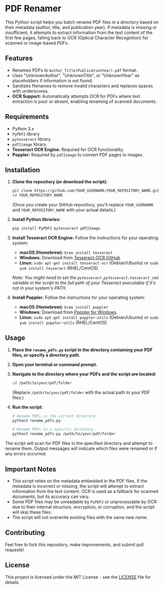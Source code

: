 # PDF Renamer

This Python script helps you batch rename PDF files in a directory based on their metadata (author, title, and publication year). If metadata is missing or insufficient, it attempts to extract information from the text content of the first few pages, falling back to OCR (Optical Character Recognition) for scanned or image-based PDFs.

## Features

- Renames PDFs to `Author_Title(PublicationYear).pdf` format.
- Uses "UnknownAuthor", "UnknownTitle", or "UnknownYear" as placeholders if information is not found.
- Sanitizes filenames to remove invalid characters and replaces spaces with underscores.
- **OCR Support:** Automatically attempts OCR for PDFs where text extraction is poor or absent, enabling renaming of scanned documents.

## Requirements

- Python 3.x
- `PyPDF2` library
- `pytesseract` library
- `pdf2image` library
- **Tesseract OCR Engine:** Required for OCR functionality.
- **Poppler:** Required by `pdf2image` to convert PDF pages to images.

## Installation

1.  **Clone the repository (or download the script):**
    ```bash
    git clone https://github.com/YOUR_USERNAME/YOUR_REPOSITORY_NAME.git
    cd YOUR_REPOSITORY_NAME
    ```
    (Once you create your GitHub repository, you'll replace `YOUR_USERNAME` and `YOUR_REPOSITORY_NAME` with your actual details.)

2.  **Install Python libraries:**
    ```bash
    pip install PyPDF2 pytesseract pdf2image
    ```

3.  **Install Tesseract OCR Engine:**
    Follow the instructions for your operating system:
    -   **macOS (Homebrew):** `brew install tesseract`
    -   **Windows:** Download from [Tesseract-OCR GitHub](https://tesseract-ocr.github.io/tessdoc/Downloads.html)
    -   **Linux:** `sudo apt-get install tesseract-ocr` (Debian/Ubuntu) or `sudo yum install tesseract` (RHEL/CentOS)
    
    *Note: You might need to set the `pytesseract.pytesseract.tesseract_cmd` variable in the script to the full path of your Tesseract executable if it's not in your system's PATH.*

4.  **Install Poppler:**
    Follow the instructions for your operating system:
    -   **macOS (Homebrew):** `brew install poppler`
    -   **Windows:** Download from [Poppler for Windows](https://github.com/oschwartz10612/poppler-windows/releases)
    -   **Linux:** `sudo apt-get install poppler-utils` (Debian/Ubuntu) or `sudo yum install poppler-utils` (RHEL/CentOS)

## Usage

1. **Place the `rename_pdfs.py` script in the directory containing your PDF files, or specify a directory path.**
2. **Open your terminal or command prompt.**
3. **Navigate to the directory where your PDFs and the script are located:**
    ```bash
    cd /path/to/your/pdf/folder
    ```
    (Replace `/path/to/your/pdf/folder` with the actual path to your PDF files.)

4. **Run the script:**
    ```bash
    # Rename PDFs in the current directory
    python3 rename_pdfs.py
    
    # Rename PDFs in a specific directory
    python3 rename_pdfs.py /path/to/your/pdf/folder
    ```

The script will scan for PDF files in the specified directory and attempt to rename them. Output messages will indicate which files were renamed or if any errors occurred.

## Important Notes

-   This script relies on the metadata embedded in the PDF files. If the metadata is incorrect or missing, the script will attempt to extract information from the text content. OCR is used as a fallback for scanned documents, but its accuracy can vary.
-   Some PDF files may be unreadable by `PyPDF2` or unprocessable by OCR due to their internal structure, encryption, or corruption, and the script will skip these files.
-   The script will not overwrite existing files with the same new name.

## Contributing

Feel free to fork this repository, make improvements, and submit pull requests!

## License

This project is licensed under the MIT License - see the [LICENSE](LICENSE) file for details.